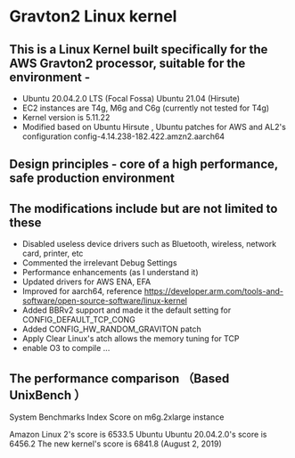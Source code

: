 # Gravton2 Linux kernel

## This is a Linux Kernel built specifically for the AWS Gravton2 processor, suitable for the environment -
- Ubuntu 20.04.2.0 LTS (Focal Fossa) Ubuntu 21.04 (Hirsute)
- EC2 instances are T4g, M6g and C6g (currently not tested for T4g)
- Kernel version is 5.11.22 
- Modified based on Ubuntu Hirsute , Ubuntu patches for AWS and AL2's configuration config-4.14.238-182.422.amzn2.aarch64


## Design principles - core of a high performance, safe production environment

## The modifications include but are not limited to these 
- Disabled useless device drivers such as Bluetooth, wireless, network card, printer, etc
- Commented the irrelevant Debug Settings
- Performance enhancements (as I understand it)
- Updated drivers for AWS ENA, EFA 
- Improved for aarch64, reference https://developer.arm.com/tools-and-software/open-source-software/linux-kernel
- Added BBRv2 support and made it the default setting for CONFIG_DEFAULT_TCP_CONG
- Added CONFIG_HW_RANDOM_GRAVITON patch
- Apply Clear Linux's atch allows the memory tuning for TCP
- enable O3 to compile
...

## The performance comparison （Based UnixBench ）
System Benchmarks Index Score on m6g.2xlarge instance

Amazon Linux 2's score is          6533.5
Ubuntu Ubuntu 20.04.2.0's score is 6456.2
The new kernel's score is          6841.8  (August 2, 2019)

